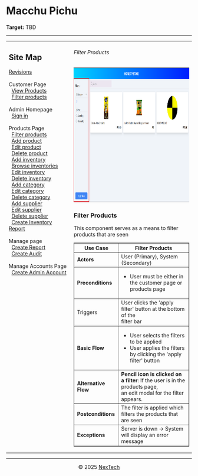 # Macchu Pichu

**Target:** TBD

---

<table>
  <tr>
    <td valign="top" style="width: 35%;">
      <h2>Site Map</h2>
      <a href="../readme.md">Revisions</a><br><br>
      Customer Page<br>
            &nbsp;&nbsp;<a href="./view-products.md">View Products</a><br>
            &nbsp;&nbsp;<a href="./filter-products.md">Filter products</a><br><br>     
      Admin Homepage<br>
      &nbsp;&nbsp;<a href="./sign-in.md">Sign in</a><br><br>
      Products Page<br>
      &nbsp;&nbsp;<a href="./filter-products.md">Filter products</a><br>
      &nbsp;&nbsp;<a href="./add-product.md">Add product</a><br>
      &nbsp;&nbsp;<a href="./edit-product.md">Edit product</a><br>
      &nbsp;&nbsp;<a href="./delete-product.md">Delete product</a><br>
      &nbsp;&nbsp;<a href="./add-inventory.md">Add inventory</a><br>
      &nbsp;&nbsp;<a href="./browse-inventories.md">Browse inventories</a><br>
      &nbsp;&nbsp;<a href="./edit-inventory.md">Edit inventory</a><br>
      &nbsp;&nbsp;<a href="./delete-inventory.md">Delete inventory</a><br>
      &nbsp;&nbsp;<a href="./add-category.md">Add category</a><br>
      &nbsp;&nbsp;<a href="./edit-category.md">Edit category</a><br>
      &nbsp;&nbsp;<a href="./delete-category.md">Delete category</a><br>
      &nbsp;&nbsp;<a href="./add-supplier.md">Add supplier</a><br>
      &nbsp;&nbsp;<a href="./edit-supplier.md">Edit supplier</a><br>
      &nbsp;&nbsp;<a href="./delete-supplier.md">Delete supplier</a><br>
      &nbsp;&nbsp;<a href="./create-inventory-report.md">Create Inventory Report</a><br><br>
      Manage page<br>
      &nbsp;&nbsp;<a href="./create-report.md">Create Report</a><br>
      &nbsp;&nbsp;<a href="./create-audit.md">Create Audit</a><br><br>
      Manage Accounts Page<br>
      &nbsp;&nbsp;<a href="./create-admin-account.md">Create Admin Account</a><br><br>
    </td>
    <td valign="top" >
      <h6> Filter Products </h6>
        <img src = "./mock-ups/filter-products.png" width='720' height='365'/>
      <h3>Filter Products</h3>
      <p>This component serves as a means to filter products that are seen</p>
      <table border="1">
        <tr>
          <th>Use Case</th>
          <th>Filter Products</th>
        </tr>
        <tr>
          <td><b>Actors</b></td>
          <td>User (Primary), System (Secondary)</td>
        </tr>
        <tr>
          <td><b>Preconditions</b></td>
          <td><ul>
              <li>User must be either in the customer page or products page</li>
          </ul>
          </td>
        </tr>
        <tr>
          <td>Triggers</td>
          <td>User clicks the 'apply filter' button at the bottom of the <br> filter bar</td>
        </tr>
        <tr>
          <td><b>Basic Flow</b></td>
          <td>
            <ul>
                <li>User selects the filters to be applied</li>
                <li>User applies the filters by clicking the 'apply filter' button</li>
            </ul>
          </td>
        </tr>
        <tr>
          <td><b>Alternative Flow</b></td>
          <td>
            <strong>Pencil icon is clicked on a filter</strong>: If the user is in the products page, <br>
            an edit modal for the filter appears.
          </td>
        </tr>
        <tr>
          <td><b>Postconditions</b></td>
          <td>
            The filter is applied which filters the products that are seen
          </td>
        </tr>
        <tr>
          <td><b>Exceptions</b></td>
          <td>Server is down → System will display an error message<br>
          </td>
        </tr>
        </table>
    </td>
  </tr>
</table>

---

<div align="center">
  © 2025 <a href="#">NexTech</a>
</div>
